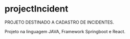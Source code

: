 # projectIncident
PROJETO DESTINADO A CADASTRO DE INCIDENTES.

Projeto na linguagem JAVA, Framework Springboot e React.
